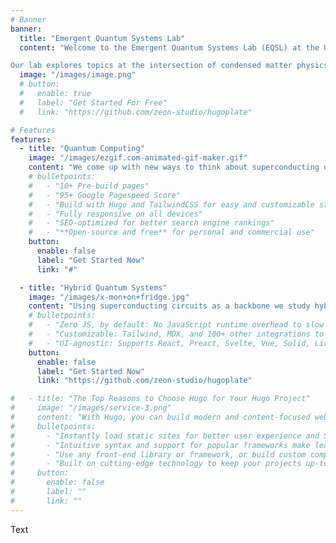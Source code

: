 ```yaml
---
# Banner
banner:
  title: "Emergent Quantum Systems Lab"
  content: "Welcome to the Emergent Quantum Systems Lab (EQSL) at the University of Notre Dame! <br /><br />

Our lab explores topics at the intersection of condensed matter physics and quantum information science. We combine nanoscale quantum electronic and photonic devices with macroscopic quantum liquids and solids to reveal exotic quantum phenomena and create transformative quantum technologies. Our research could lead to ideal platforms for quantum computing, networking, and sensing that will fundamentally change the way we think and live."
  image: "/images/image.png"
  # button:
  #   enable: true
  #   label: "Get Started For Free"
  #   link: "https://github.com/zeon-studio/hugoplate"

# Features
features:
  - title: "Quantum Computing"
    image: "/images/ezgif.com-animated-gif-maker.gif"
    content: "We come up with new ways to think about superconducting quantum circuits. We are studying ways to make quantum memories, perform error correction, and topologically protected qubits."
    # bulletpoints:
    #   - "10+ Pre-build pages"
    #   - "95+ Google Pagespeed Score"
    #   - "Build with Hugo and TailwindCSS for easy and customizable styling"
    #   - "Fully responsive on all devices"
    #   - "SEO-optimized for better search engine rankings"
    #   - "**Open-source and free** for personal and commercial use"
    button:
      enable: false
      label: "Get Started Now"
      link: "#"

  - title: "Hybrid Quantum Systems"
    image: "/images/x-mon+on+fridge.jpg"
    content: "Using superconducting circuits as a backbone we study hybrid quantum systems, linking diverse microscopic degrees of freedom together. We trap electrons floating on liquid helium above superconducting cavities. We study waves of superfluid helium in microchannels. In addition we collaborate with the Cleland and Awschalom groups to study spin physics and nanomechanics in solids."
    # bulletpoints:
    #   - "Zero JS, by default: No JavaScript runtime overhead to slow you down."
    #   - "Customizable: Tailwind, MDX, and 100+ other integrations to choose from."
    #   - "UI-agnostic: Supports React, Preact, Svelte, Vue, Solid, Lit and more."
    button:
      enable: false
      label: "Get Started Now"
      link: "https://github.com/zeon-studio/hugoplate"

#   - title: "The Top Reasons to Choose Hugo for Your Hugo Project"
#     image: "/images/service-3.png"
#     content: "With Hugo, you can build modern and content-focused websites without sacrificing performance or ease of use."
#     bulletpoints:
#       - "Instantly load static sites for better user experience and SEO."
#       - "Intuitive syntax and support for popular frameworks make learning and using Hugo a breeze."
#       - "Use any front-end library or framework, or build custom components, for any project size."
#       - "Built on cutting-edge technology to keep your projects up-to-date with the latest web standards."
#     button:
#       enable: false
#       label: ""
#       link: ""
---
```


Text
